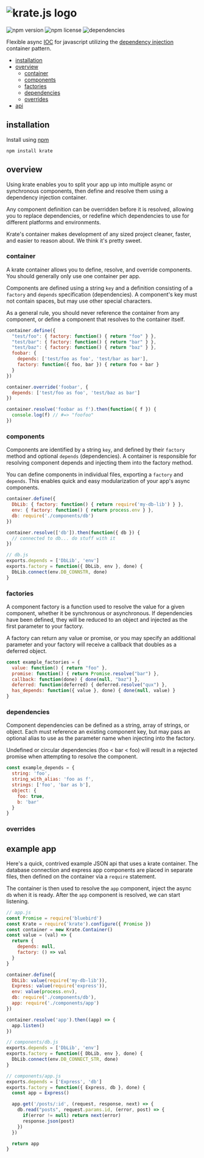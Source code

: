 # ![krate.js logo](http://i.imgur.com/krjQPnU.png)

![npm version](https://img.shields.io/npm/v/krate.svg)
![npm license](https://img.shields.io/npm/l/krate.svg)
![dependencies](https://david-dm.org/christianbradley/krate.png)


Flexible async [IOC][ioc] for javascript utilizing the [dependency injection][di] container pattern.

* [installation](#installation)
* [overview](#overview)
  * [container](#container)
  * [components](#components)
  * [factories](#factories)
  * [dependencies](#dependencies)
  * [overrides](#overrides)
* [api](#api)

## installation

Install using [npm](http://npmjs.org)

```
npm install krate
```

## overview

Using krate enables you to split your app up into multiple async or synchronous components, then define and resolve them using a dependency injection container.

Any component definition can be overridden before it is resolved, allowing you to replace dependencies, or redefine which dependencies to use for different platforms and environments.

Krate's container makes development of any sized project cleaner, faster, and easier to reason about. We think it's pretty sweet.

### container

A krate container allows you to define, resolve, and override components. You should generally only use one container per app.

Components are defined using a string `key` and a definition consisting of a `factory` and `depends` specification (dependencies). A component's key must not contain spaces, but may use other special characters.

As a general rule, you should never reference the container from any component, or define a component that resolves to the container itself.

```js
container.define({
  "test/foo": { factory: function() { return "foo" } },
  "test/bar": { factory: function() { return "bar" } },
  "test/baz": { factory: function() { return "baz" } },
  foobar: {
    depends: ['test/foo as foo', 'test/bar as bar'],
    factory: function({ foo, bar }) { return foo + bar }
  }
})

container.override('foobar', {
  depends: ['test/foo as foo', 'test/baz as bar']
})

container.resolve('foobar as f').then(function({ f }) {
  console.log(f) // #=> "foofoo"
})
```

### components

Components are identified by a string `key`, and defined by their `factory` method and optional `depends` (dependencies). A container is responsible for resolving component depends and injecting them into the factory method.

You can define components in individual files, exporting a `factory` and `depends`. This enables quick and easy modularization of your app's async components.

```js
container.define({
  DbLib: { factory: function() { return require('my-db-lib') } },
  env: { factory: function() { return process.env } },
  db: require('./components/db')
})

container.resolve(['db']).then(function({ db }) {
  // connected to db... do stuff with it
})

// db.js
exports.depends = ['DbLib', 'env']
exports.factory = function({ DbLib, env }, done) {
  DbLib.connect(env.DB_CONNSTR, done)
}
```

### factories

A component factory is a function used to resolve the value for a given component, whether it be synchronous or asynchronous. If dependencies have been defined, they will be reduced to an object and injected as the first parameter to your factory.

A factory can return any value or promise, or you may specify an additional parameter and your factory will receive a callback that doubles as a deferred object.

```js
const example_factories = {
  value: function() { return "foo" },
  promise: function() { return Promise.resolve("bar") },
  callback: function(done) { done(null, "baz") },
  deferred: function(deferred) { deferred.resolve("qux") },
  has_depends: function({ value }, done) { done(null, value) }
}
```

### dependencies

Component dependencies can be defined as a string, array of strings, or object. Each must reference an existing component key, but may pass an optional alias to use as the parameter name when injecting into the factory.

Undefined or circular dependencies (foo < bar < foo) will result in a rejected promise when attempting to resolve the component.

```js
const example_depends = {
  string: 'foo',
  string_with_alias: 'foo as f',
  strings: ['foo', 'bar as b'],
  object: {
    foo: true,
    b: 'bar'
  }
}
```

### overrides

## example app

Here's a quick, contrived example JSON api that uses a krate container. The database connection and express app components are placed in separate files, then defined on the container via a `require` statement.

The container is then used to resolve the `app` component, inject the async `db` when it is ready. After the `app` component is resolved, we can start listening.

```js
// app.js
const Promise = require('bluebird')
const Krate = require('krate').configure({ Promise })
const container = new Krate.Container()
const value = (val) => {
  return {
    depends: null,
    factory: () => val
  }
}

container.define({
  DbLib: value(require('my-db-lib')),
  Express: value(require('express')),
  env: value(process.env),
  db: require('./components/db'),
  app: require('./components/app')
})

container.resolve('app').then((app) => {
  app.listen()
})

// components/db.js
exports.depends = ['DbLib', 'env']
exports.factory = function({ DbLib, env }, done) {
  DbLib.connect(env.DB_CONNECT_STR, done)
}

// components/app.js
exports.depends = ['Express', 'db']
exports.factory = function({ Express, db }, done) {
  const app = Express()

  app.get('/posts/:id', (request, response, next) => {
    db.read("posts", request.params.id, (error, post) => {
      if(error != null) return next(error)
      response.json(post)
    })
  })

  return app
}
```

[ioc]: http://wikipedia.org/wiki/inversion_of_control
[di]: http://wikipedia.org/wiki/dependency_injection
